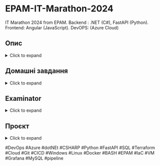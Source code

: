 # EPAM-IT-Marathon-2024
IT Marathon 2024 from EPAM.  Backend : .NET (C#), FastAPI (Python). Frontend: Angular (JavaScript). DevOPS: (Azure Cloud)

## Опис
<details>
  <summary>Click to expand</summary>
  
![зображення](https://github.com/user-attachments/assets/bed21e23-67b9-423b-b1ee-99d3720097fd)

Онлайн-воркшопи заплановані кожного робочого дня з 23.09 по 04.10 (крім 1.10), початок о 17:00, тривалість — приблизно по 2 години. Один день — один напрям. Трансляція та всі записи будуть доступні до перегляду на YouTube. Зберігайте розклад ;) 

✍️ Участь в ІТ-Марафоні передбачає, що після деяких тем у вас будуть домашні завдання. Результати виконання ми будемо збирати через форми опитування. Після аналізу відповідей ми надамо загальні рекомендації в цьому чаті. 

Після прослуховування всіх воркшопів у вас буде дві опції: 

  1️⃣ Закінчення Марафону через реалізацію проєкту (передбачає отримання диплому про успішне проходження на 60 годин).
  
  2️⃣ Закінчення Марафону через успішне складання фінального тесту (передбачає отримання диплому про успішне завершення на 40 годин). 

  🔗 Посилання на ваш проєкт, а також посилання на репозиторій потрібно буде надати через форму тесту — для цього в опитуванні будуть передбачені відповідні питання. Результат технічного тесту буде відправлено вам на пошту одразу після його проходження. Для отримання диплому про завершення треба набрати 60% або вище. Самі дипломи будуть відправлені трохи пізніше. 

 📌 Правила проходження тесту: 
 
  🔹Кількість спроб: ОДНА❗️
  
  🔹Тип питань: Закриті питання з варіантами відповідей (на основі інформації з воркшопів) 
  
  🔹Кількість питань: 25 
  
  🔹Час: 60 хвилин 

 📌 Вимоги до проєкту: 
   
  🔹Унікальне посилання на ваш веб-додаток. 
  
  🔹Унікальне посилання на репозиторій із вихідним кодом. 
  
  🔹Проєкт розміщено у хмарі. 
  
  🔹Тема проєкту відповідає темі марафону. 
  
  🔹Можна використовувати будь-які мови програмування. 

Ми оберемо найкращі проєкти та покажемо їх на фінальній зустрічі, а також на авторів найцікавіших робіт чекають приємні призи від EPAM Campus! 🎁

</details>


## Домашні завдання 
<details>
  <summary>Click to expand</summary>

### 1. UX/UI Design
<details>
  <summary>Click to expand</summary>
  
![зображення](https://github.com/user-attachments/assets/eaaff3b0-41ad-4677-883b-fe8de60716da)

#### Завдання
  Створіть сторінку 🐶 тваринки для нашого проєкту. 
  
*Вимоги*: 
- Використовуйте компоненти
- Використовуйте Auto layout 
- Використовуйте існуючі шрифти та кольори, щоб ваш дизайн був консистентним.

🖼 Приклади екранів: [Figma file](https://www.figma.com/design/n3NerFxT8TyGzlosEbbE0e/homework_it_marathon?node-id=0-1&node-type=canvas&t=vzkuVaX8Li0OGC23-0)

#### Рішення:

  [Figma file](https://www.figma.com/design/Vo3844B2pQXppfY6OGp45f/homework_it_marathon-(lexxai)?node-id=0-1&t=93DZnEBqlmfCGQ4s-1)

#### Зворотній зв'язок:
  [![зображення](https://github.com/user-attachments/assets/d2b68d1c-12da-4ab3-b416-785a30760db1)](https://shelled-baker-894.notion.site/homework_feed-11740c272e7380f49115dcde5c264a6f)

  
</details>

### 2. Software Architecture. Cloud
<details>
<summary>Click to expand</summary>

![зображення](https://github.com/user-attachments/assets/572b5c41-cfdc-4afa-8917-f59a9919a9a2)

#### Завдання:

1. Створити та налаштувати Azure-акаунт.
2. Ознайомитися з сервісами:
   
- 📌Azure [Web App](https://azure.microsoft.com/en-us/products/app-service/webhttps://azure.microsoft.com/en-us/products/app-service/web)
- 📌Azure [Storage Account](https://learn.microsoft.com/en-us/azure/storage/common/storage-account-overview)
- 📌Azure [DevOps](https://azure.microsoft.com/en-us/products/devops)
- 📌Azure [Mysql Flexible Server](https://learn.microsoft.com/en-us/azure/mysql/flexible-server/overview) 

#### Рішення:

![зображення](https://github.com/user-attachments/assets/6ee23e24-98ee-4301-b731-acad0ec1291d)
</details>


### 3. Web API on .NET

<details>
<summary>Click to expand</summary>

![зображення](https://github.com/user-attachments/assets/21b1015e-9da6-4854-a6bb-d08201e42c64)

#### Завдання:

Реалізувати REST endpoint отримання оголошень з фільтруванням, сортуванням і посторінковим завантаженням. 
 
В ProposalsController реалізувати метод: 
```csharp
   public async Task<ActionResult<DataPage<ProposalDto>>> GetAllProposals( 
       FromQuery(Name = "$top") int? top, 
       FromQuery(Name = "$skip") int? skip, 
       FromQuery(Name = "$filter") string? filter, 
       FromQuery(Name = "$orderby") string? orderby) 
 ```
Цей метод повинен зчитувати з бази даних оголошення, використовуючи надані параметри: 
- `top` - повертає тільки задану кількість перших записів
- `skip` - пропускає задану кількість записів
- `filter` - фільтрує записи (формат фільтра OData)
- `orderby` - сортує записи (формат сортування OData) 
 
Додатково до цього повинна вираховуватись загальна кількість записів, що проходить фільтр. Це потрібно для вирахування кількості сторінок посторінкового завантаження. 

#### Рішення:
[https://github.com/lexxai/it-marathon-v4-net-workshop](https://github.com/lexxai/it-marathon-v4-net-workshop/tree/dev?tab=readme-ov-file#%D1%80%D0%B5%D0%B0%D0%BB%D1%96%D0%B7%D0%B0%D1%86%D1%96%D1%8F)

![зображення](https://github.com/user-attachments/assets/b426df76-5b7c-468a-902d-d32263fde0da)

#### Зворотній зв'язок:

![зображення](https://github.com/user-attachments/assets/25bb6d59-302e-4039-a0f8-6a3f7eb9344f)


</details>

### 4. API Development with Python
<details>
<summary>Click to expand</summary>
  
![зображення](https://github.com/user-attachments/assets/e20988a5-adf0-44ad-9f36-554b58b5cfb3)

  
#### Завдання:

Сконфігурувати та розробити механізм логування подій для чинного функціоналу авторизації в додатку Pet World. 

Треба зробити так, щоб кожен запит до нашого мікросервісу потрапляв у текстовий файл, а також мав в собі час, який витрачено на виконання запиту.

#### Рішення:

[https://github.com/lexxai/EPAM-2024-petworld-python](https://github.com/lexxai/EPAM-2024-petworld-python?tab=readme-ov-file#homework)

![зображення](https://github.com/user-attachments/assets/5adaaf53-b1e1-47f8-aa24-5160a14f7634)

#### Зворотній зв'язок:
...

</details>


### 5. Web Programming
<details>
<summary>Click to expand</summary>
  
![зображення](https://github.com/user-attachments/assets/f7f44258-fadd-4fe0-9b1d-8cdab8962e4f)
  
#### Завдання:
Реалізувати Login сторінку

#### Рішення:

[https://github.com/lexxai/epam-marathon_v4-frontend_homework](https://github.com/lexxai/epam-marathon_v4-frontend_homework?tab=readme-ov-file#home-work)

![зображення](https://github.com/user-attachments/assets/b9142b0e-244b-45b0-8d70-d5ce7c1f502d)

#### Зворотній зв'язок:
![зображення](https://github.com/user-attachments/assets/8e9aed37-e998-4664-8080-560586d3f500)


</details>


### 6. Cloud
<details>
<summary>Click to expand</summary>

![зображення](https://github.com/user-attachments/assets/0f7d409b-82c5-41b0-826e-da469653cc89)

#### Завдання:

Збираємо усе, дописуємо, піднімаємо проєкт.

#### Рішення:

[Див. проєкт.](https://github.com/lexxai/EPAM-IT-Marathon-2024/edit/main/README.md#%D0%BF%D1%80%D0%BE%D1%94%D0%BA%D1%82)

![зображення](https://github.com/user-attachments/assets/939a7836-ce4f-4bd4-9df6-0a8381d02b8f)

</details>
</details>

## Examinator
<details>
<summary>Click to expand</summary>

#### Завдання:

На платформі Examinator обовʼязково потрібно вказати коректні дані в опитнику Survey IT Marathon — імʼя та прізвище 🇬🇧 англійською мовою. Саме ця інформація буде вписана в диплом, тож поставтесь до цього пункту відповідально 🫡

📌 Правила проходження тесту:
- Кількість спроб: одна
- Кількість питань: 25
- Закриті питання з варіантами відповідей
- Час: 60 хвилин
- Для отримання диплому достатньо набрати 60% 

#### Рішення:
![зображення](https://github.com/user-attachments/assets/70f93f81-b089-4ade-b681-d83e96995b15)

</details>

## Проєкт
<details>
<summary>Click to expand</summary>
  
#### Завдання:
📌 Вимоги до проєкту:
1. Унікальне посилання на ваш веб-додаток, а також посилання на репозиторій із вихідним кодом. Нагадуємо, для проєкту можна використовувати будь-які мови програмування.
2. Проєкт розміщено у хмарі.
3. Тема проєкту відповідає темі Марафону.

🎁 Ми оберемо найкращі проєкти. І звісно ж, на авторів найкращих робіт чекають приємні подарунки від [EPAM Campus!](https://t.me/epamuniprogua)

#### Рішення:
##### DevOps:
This directory contains the DevOps components for the IT Marathon project, focusing on infrastructure as code and deployment automation.

The DevOps setup for this project includes:

1. Infrastructure as Code (IaC). 
    <details>  
    <summary>Click to expand</summary>

    Terraform - [https://github.com/lexxai/EPAM-2024-devops/blob/dev/devops/terraform](https://github.com/lexxai/EPAM-2024-devops/blob/dev/devops/terraform/README_HW.md)

    ![зображення](https://github.com/user-attachments/assets/f427e14f-64d1-4017-af78-5d8776df1ae6)
    </details>

2. Continuous Integration and Continuous Deployment (CI/CD) using Azure DevOps
     <details>  
      <summary>Click to expand</summary>

      Azure DevOps - [https://github.com/lexxai/EPAM-2024-devops/blob/dev/devops/azure-devops](https://github.com/lexxai/EPAM-2024-devops/blob/dev/devops/azure-devops/README-HW-CICD.md)
   
     ![зображення](https://github.com/user-attachments/assets/217a8406-1c42-4f7f-a576-e90ab92f3259)
     ![зображення](https://github.com/user-attachments/assets/55bc0175-9263-4380-84e3-e270a60b51d0)
     ![зображення](https://github.com/user-attachments/assets/81118090-547d-4dca-9c56-2c1f81212b1f)



     </details>
4. Monitoring and logging setups:
   
    <details>  
    <summary>Click to expand</summary>
    
    - ![зображення](https://github.com/user-attachments/assets/baea3964-f337-465e-ae1b-659f13eeaf52)
    - ![зображення](https://github.com/user-attachments/assets/a0eddffe-2174-4acb-9d88-48ad58be0287)
    - ![зображення](https://github.com/user-attachments/assets/c18c779d-3b10-4a21-9d0d-3a3e1db80924)
    </details>


##### Cайт:
1. Готовий сайт розвернуто з унікальним ім'ям: [https://stitmarathonlexxaiprod.z16.web.core.windows.net](https://stitmarathonlexxaiprod.z16.web.core.windows.net)
     <details>  
      <summary>Click to expand</summary>
      
      ![зображення](https://github.com/user-attachments/assets/7c5143c7-26bd-4ac8-a00c-896152efe004)
      ![зображення](https://github.com/user-attachments/assets/0a559fb8-a219-4c3d-a251-aa91b08c6c44)
      ![зображення](https://github.com/user-attachments/assets/43b69dbb-eba1-435b-9ee3-97efbd3b8a69)
      [Інше...](https://github.com/lexxai/EPAM-2024-devops/blob/dev/devops/azure-devops/README-HW-CICD.md#web-site)
     </details>

2. Проєкт розміщено у хмарі Azure.


3. Тема проєкту "Pet World"
4. Проєкт об'єднано з 4-х репозиторіїв котрі були використанні у домашніх завданнях відповідно для:
  - Backend:
    - [.NET (C#)](https://github.com/lexxai/it-marathon-v4-net-workshop)
    - [FastAPI (Python)](https://github.com/lexxai/EPAM-2024-petworld-python)
  - Frontend:
    - [Angular (JavaScript)](https://github.com/lexxai/epam-marathon_v4-frontend_homework)
  - DevOps:
    - [Azure Cloud](https://github.com/lexxai/EPAM-2024-devops/blob/dev/devops/azure-devop)

</details>


#DevOps #Azure #dotNEt #CSHARP #Python #FastAPI #SQL #Terraform #Cloud #Git #CICD #Windows #Linux #Docker #BASH #EPAM #IaC #VM #Grafana #MySQL #pipeline 
